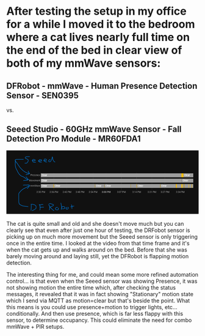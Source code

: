 # After testing the setup in my office for a while I moved it to the bedroom where a cat lives nearly full time on the end of the bed in clear view of both of my mmWave sensors:

## DFRobot - mmWave - Human Presence Detection Sensor - SEN0395
vs.
## Seeed Studio - 60GHz mmWave Sensor - Fall Detection Pro Module - MR60FDA1

![Non-human Movement](/static/images/non-human%20movement.png)

The cat is quite small and old and she doesn't move much but you can clearly see that even after just one hour of testing, the DRFobot sensor is picking up on much more movement but the Seeed sensor is only triggering once in the entire time. I looked at the video from that time frame and it's when the cat gets up and walks around on the bed. Before that she was barely moving around and laying still, yet the DFRobot is flapping motion detection.

The interesting thing for me, and could mean some more refined automation control... is that even when the Seeed sensor was showing Presence, it was not showing motion the entire time which, after checking the status messages, it revealed that it was in fact showing "Stationary" motion state which I send via MQTT as motion=clear but that's beside the point. What this means is you could use presence+motion to trigger lights, etc... conditionally. And then use presence, which is far less flappy with this sensor, to determine occupancy. This could eliminate the need for combo mmWave + PIR setups.
